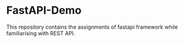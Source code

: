 # FastAPI-Demo
This repository contains the assignments of fastapi framework while familiarising with REST API.
